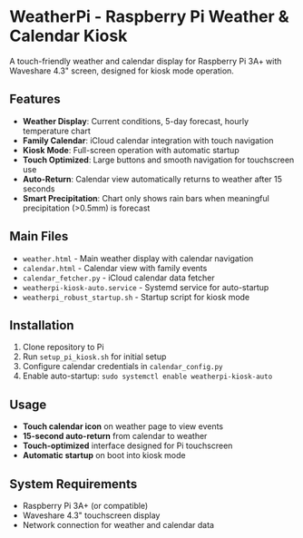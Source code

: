 # WeatherPi - Raspberry Pi Weather & Calendar Kiosk

A touch-friendly weather and calendar display for Raspberry Pi 3A+ with Waveshare 4.3" screen, designed for kiosk mode operation.

## Features

- **Weather Display**: Current conditions, 5-day forecast, hourly temperature chart
- **Family Calendar**: iCloud calendar integration with touch navigation  
- **Kiosk Mode**: Full-screen operation with automatic startup
- **Touch Optimized**: Large buttons and smooth navigation for touchscreen use
- **Auto-Return**: Calendar view automatically returns to weather after 15 seconds
- **Smart Precipitation**: Chart only shows rain bars when meaningful precipitation (>0.5mm) is forecast

## Main Files

- `weather.html` - Main weather display with calendar navigation
- `calendar.html` - Calendar view with family events
- `calendar_fetcher.py` - iCloud calendar data fetcher
- `weatherpi-kiosk-auto.service` - Systemd service for auto-startup
- `weatherpi_robust_startup.sh` - Startup script for kiosk mode

## Installation

1. Clone repository to Pi
2. Run `setup_pi_kiosk.sh` for initial setup
3. Configure calendar credentials in `calendar_config.py`
4. Enable auto-startup: `sudo systemctl enable weatherpi-kiosk-auto`

## Usage

- **Touch calendar icon** on weather page to view events
- **15-second auto-return** from calendar to weather
- **Touch-optimized** interface designed for Pi touchscreen
- **Automatic startup** on boot into kiosk mode

## System Requirements

- Raspberry Pi 3A+ (or compatible)
- Waveshare 4.3" touchscreen display
- Network connection for weather and calendar data
